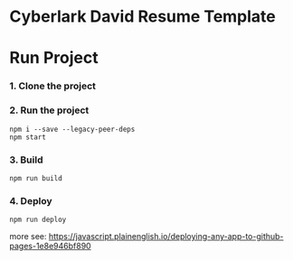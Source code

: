 # Cyberlark David Resume Template

# Run Project
### 1. Clone the project


### 2. Run the project
```shell
npm i --save --legacy-peer-deps
npm start
```

### 3. Build
```shell
npm run build
```

### 4. Deploy
```shell
npm run deploy
```
more see: https://javascript.plainenglish.io/deploying-any-app-to-github-pages-1e8e946bf890
